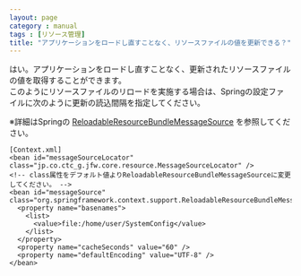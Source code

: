 ```yaml
---
layout: page
category : manual
tags : [リソース管理]
title: "アプリケーションをロードし直すことなく、リソースファイルの値を更新できる？"
---
```


はい。アプリケーションをロードし直すことなく、更新されたリソースファイルの値を取得することができます。  
このようにリソースファイルのリロードを実施する場合は、Springの設定ファイルに次のように更新の読込間隔を指定してください。  

※詳細はSpringの [ReloadableResourceBundleMessageSource][ReloadableResourceBundleMessageSource] を参照してください。

```
[Context.xml]
<bean id="messageSourceLocator" class="jp.co.ctc_g.jfw.core.resource.MessageSourceLocator" />
<!-- class属性をデフォルト値よりReloadableResourceBundleMessageSourceに変更してください。 -->
<bean id="messageSource" class="org.springframework.context.support.ReloadableResourceBundleMessageSource">
  <property name="basenames">
    <list>
      <value>file:/home/user/SystemConfig</value>
    </list>
  </property>
  <property name="cacheSeconds" value="60" />
  <property name="defaultEncoding" value="UTF-8" />
</bean>
```

[ReloadableResourceBundleMessageSource]: http://docs.spring.io/spring/docs/4.0.1.RELEASE/javadoc-api/org/springframework/context/support/ReloadableResourceBundleMessageSource.html